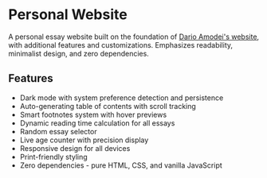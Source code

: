 # Personal Website

A personal essay website built on the foundation of [Dario Amodei's website](https://darioamodei.com/), with additional features and customizations. Emphasizes readability, minimalist design, and zero dependencies.

## Features

- Dark mode with system preference detection and persistence
- Auto-generating table of contents with scroll tracking
- Smart footnotes system with hover previews
- Dynamic reading time calculation for all essays
- Random essay selector
- Live age counter with precision display
- Responsive design for all devices
- Print-friendly styling
- Zero dependencies - pure HTML, CSS, and vanilla JavaScript

